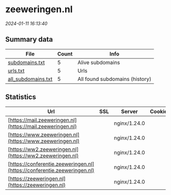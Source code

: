 # zeeweringen.nl
*2024-01-11 16:13:40*
## Summary data
| File       | Count | Info |
|------------|-------|------|
|[subdomains.txt](/data/zeeweringen.nl/subdomains.txt)|5|Alive subdomains|
|[urls.txt](/data/zeeweringen.nl/urls.txt)|5|Urls|
|[all_subdomains.txt](/data/zeeweringen.nl/all_subdomains.txt)|5|All found subdomains (history)|
## Statistics
| Url | SSL | Server | Cookie | HSTS | CSP | XFO | XXP | RP | Tech |Title |
|------------|-------|------|------|------|------|------|------|------|------|------|
|[https://mail.zeeweringen.nl](https://mail.zeeweringen.nl)| |nginx/1.24.0| | | | | | 3:white_check_mark: |Nginx:1.24.0|Hostnet: Uw dome...|
|[https://www.zeeweringen.nl](https://www.zeeweringen.nl)| |nginx/1.24.0| | | | | | 3:white_check_mark: |Nginx:1.24.0|Zeeweringen|
|[https://ww2.zeeweringen.nl](https://ww2.zeeweringen.nl)| |nginx/1.24.0| | | | | | 3:white_check_mark: |Nginx:1.24.0|Hostnet: Uw dome...|
|[https://conferentie.zeeweringen.nl](https://conferentie.zeeweringen.nl)| |nginx/1.24.0| | | | | | 3:white_check_mark: |Nginx:1.24.0|Hostnet: Uw dome...|
|[https://zeeweringen.nl](https://zeeweringen.nl)| |nginx/1.24.0| | | | | | 3:white_check_mark: |Nginx:1.24.0|Zeeweringen|